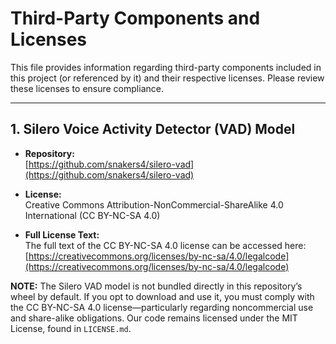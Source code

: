 # Third-Party Components and Licenses

This file provides information regarding third-party components included in this project (or referenced by it) and their respective licenses. Please review these licenses to ensure compliance.

---

## 1. Silero Voice Activity Detector (VAD) Model

- **Repository:**  
  [https://github.com/snakers4/silero-vad](https://github.com/snakers4/silero-vad)

- **License:**  
  Creative Commons Attribution-NonCommercial-ShareAlike 4.0 International (CC BY-NC-SA 4.0)

- **Full License Text:**  
  The full text of the CC BY-NC-SA 4.0 license can be accessed here:  
  [https://creativecommons.org/licenses/by-nc-sa/4.0/legalcode](https://creativecommons.org/licenses/by-nc-sa/4.0/legalcode)

**NOTE:** The Silero VAD model is not bundled directly in this repository’s wheel by default. If you opt to download and use it, you must comply with the CC BY-NC-SA 4.0 license—particularly regarding noncommercial use and share-alike obligations. Our code remains licensed under the MIT License, found in `LICENSE.md`.